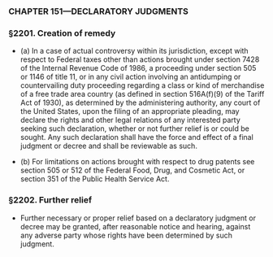 ### **CHAPTER 151—DECLARATORY JUDGMENTS**

### §2201. Creation of remedy
* (a) In a case of actual controversy within its jurisdiction, except with respect to Federal taxes other than actions brought under section 7428 of the Internal Revenue Code of 1986, a proceeding under section 505 or 1146 of title 11, or in any civil action involving an antidumping or countervailing duty proceeding regarding a class or kind of merchandise of a free trade area country (as defined in section 516A(f)(9) of the Tariff Act of 1930), as determined by the administering authority, any court of the United States, upon the filing of an appropriate pleading, may declare the rights and other legal relations of any interested party seeking such declaration, whether or not further relief is or could be sought. Any such declaration shall have the force and effect of a final judgment or decree and shall be reviewable as such.

* (b) For limitations on actions brought with respect to drug patents see section 505 or 512 of the Federal Food, Drug, and Cosmetic Act, or section 351 of the Public Health Service Act.

### §2202. Further relief
* Further necessary or proper relief based on a declaratory judgment or decree may be granted, after reasonable notice and hearing, against any adverse party whose rights have been determined by such judgment.